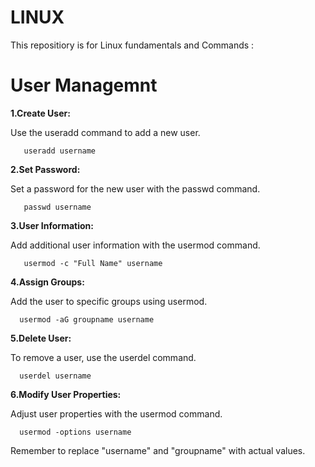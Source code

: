 # LINUX
This repositiory is for Linux fundamentals and Commands : 

# User Managemnt 

**1.Create User:**

   Use the useradd command to add a new user.
   
       useradd username
**2.Set Password:**
   
   Set a password for the new user with the passwd command.
       
       passwd username
**3.User Information:**

   Add additional user information with the usermod command.
       
       usermod -c "Full Name" username
**4.Assign Groups:**
   
   Add the user to specific groups using usermod.
      
      usermod -aG groupname username
**5.Delete User:**
   
   To remove a user, use the userdel command.
      
      userdel username
**6.Modify User Properties:**

   Adjust user properties with the usermod command.
      
      usermod -options username
  Remember to replace "username" and "groupname" with actual values.
